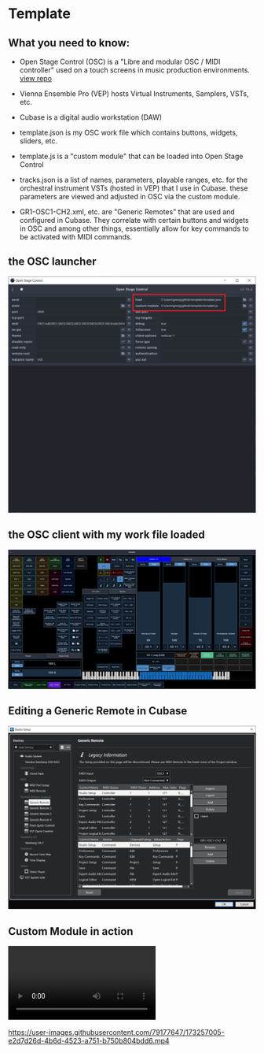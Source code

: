 # Template
## What you need to know:

- Open Stage Control (OSC) is a "Libre and modular OSC / MIDI controller" used on a touch screens in music production environments. [view repo](https://github.com/jean-emmanuel/open-stage-control.git)

- Vienna Ensemble Pro (VEP) hosts Virtual Instruments, Samplers, VSTs, etc.

- Cubase is a digital audio workstation (DAW)

- template.json is my OSC work file which contains buttons, widgets, sliders, etc.

- template.js is a "custom module" that can be loaded into Open Stage Control

- tracks.json is a list of names, parameters, playable ranges, etc. for the orchestral instrument VSTs (hosted in VEP) that I use in Cubase. these parameters are viewed and adjusted in OSC via the custom module.

- GR1-OSC1-CH2.xml, etc. are "Generic Remotes" that are used and configured in Cubase. They correlate with certain buttons and widgets in OSC and among other things, essentially allow for key commands to be activated with MIDI commands.

## the OSC launcher
![the OSC launcher](./Images/osc-launcher.png)

## the OSC client with my work file loaded
![the OSC client with my work file loaded](./Images/template.png)

## Editing a Generic Remote in Cubase
![Editing a Generic Remote in Cubase](./Images/GR1-OSC1-CH2.png)

## Custom Module in action
![Custom Module in action](./Images/custom-module-in-action.mp4)

https://user-images.githubusercontent.com/79177647/173257005-e2d7d26d-4b6d-4523-a751-b750b804bdd6.mp4
